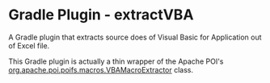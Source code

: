 # Gradle Plugin - extractVBA

A Gradle plugin that extracts source does of Visual Basic for Application out of Excel file.

This Gradle plugin is actually a thin wrapper of the Apache POI's [org.apache.poi.poifs.macros.VBAMacroExtractor](https://poi.apache.org/apidocs/dev/org/apache/poi/poifs/macros/VBAMacroExtractor.html) class.

